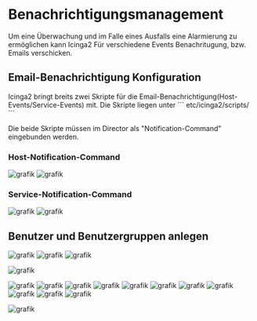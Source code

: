 # Benachrichtigungsmanagement 
Um eine Überwachung und im Falle eines Ausfalls eine Alarmierung zu ermöglichen kann Icinga2 Für verschiedene Events Benachritugung, bzw. Emails verschicken.

## Email-Benachrichtigung Konfiguration
Icinga2 bringt breits zwei Skripte für die Email-Benachrichtigung(Host-Events/Service-Events) mit.
Die Skripte liegen unter ´´´ etc/icinga2/scripts/ ´´´

Die beide Skripte müssen im Director als "Notification-Command" eingebunden werden.
### Host-Notification-Command
![grafik](https://user-images.githubusercontent.com/64025827/120031897-bc30aa80-bff9-11eb-8fab-8c178f1b0e9a.png)
![grafik](https://user-images.githubusercontent.com/64025827/120031969-d10d3e00-bff9-11eb-85d3-ac471cf97e9e.png)
### Service-Notification-Command
![grafik](https://user-images.githubusercontent.com/64025827/120032211-25182280-bffa-11eb-9f7f-6c987c022dba.png)
![grafik](https://user-images.githubusercontent.com/64025827/120032229-2d705d80-bffa-11eb-89ef-56d17790ffa1.png)

## Benutzer und Benutzergruppen anlegen
![grafik](https://user-images.githubusercontent.com/64025827/120070535-50971d80-c08b-11eb-9285-ab8f96a04484.png)
![grafik](https://user-images.githubusercontent.com/64025827/120070576-81775280-c08b-11eb-9fed-09daebb9d0b8.png)
![grafik](https://user-images.githubusercontent.com/64025827/120070681-082c2f80-c08c-11eb-858f-90402b2b0524.png)


![grafik](https://user-images.githubusercontent.com/64025827/120806027-a9146200-c546-11eb-8a1e-0c09314512dd.png)

![grafik](https://user-images.githubusercontent.com/64025827/120806924-b5e58580-c547-11eb-87cb-37c4799bdd33.png)
![grafik](https://user-images.githubusercontent.com/64025827/120807443-3c9a6280-c548-11eb-920d-da1274fdec60.png)
![grafik](https://user-images.githubusercontent.com/64025827/120812524-58543780-c54d-11eb-9a4d-1a1da5c436f3.png)
![grafik](https://user-images.githubusercontent.com/64025827/120812822-a406e100-c54d-11eb-9b55-284a4a964eb5.png)
![grafik](https://user-images.githubusercontent.com/64025827/120818579-0adac900-c553-11eb-8f1d-a2256a212dcf.png)
![grafik](https://user-images.githubusercontent.com/64025827/120819796-34e0bb00-c554-11eb-8cbf-8ea519774ff6.png)
![grafik](https://user-images.githubusercontent.com/64025827/120820930-45456580-c555-11eb-8e16-ba6cb9654673.png)
![grafik](https://user-images.githubusercontent.com/64025827/120822122-62c6ff00-c556-11eb-92d1-33812aa85a73.png)
![grafik](https://user-images.githubusercontent.com/64025827/120822133-65295900-c556-11eb-8b52-500074ccffac.png)
![grafik](https://user-images.githubusercontent.com/64025827/120822580-db2dc000-c556-11eb-8d39-07b9218dfc44.png)
![grafik](https://user-images.githubusercontent.com/64025827/120822825-18924d80-c557-11eb-88a9-d5ed71e9ffd6.png)

![grafik](https://user-images.githubusercontent.com/64025827/120826055-55137880-c55a-11eb-97f7-f6418c67dd20.png)
